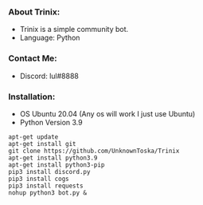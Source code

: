 ### About Trinix:
* Trinix is a simple community bot.
* Language: Python

### Contact Me:
* Discord: lul#8888

### Installation:
- OS Ubuntu 20.04 (Any os will work I just use Ubuntu)
- Python Version 3.9
```
apt-get update
apt-get install git
git clone https://github.com/UnknownToska/Trinix
apt-get install python3.9
apt-get install python3-pip
pip3 install discord.py
pip3 install cogs
pip3 install requests
nohup python3 bot.py &
```
